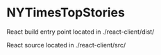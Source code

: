 # NYTimesTopStories
React build entry point located in ./react-client/dist/

React source located in ./react-client/src/
